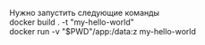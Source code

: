 Нужно запустить следующие команды  
docker build . -t "my-hello-world"  
docker run -v "$PWD"/app:/data:z my-hello-world  

